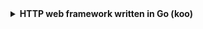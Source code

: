 <details>
<summary><strong> <a herf = ""> </a> HTTP web framework written in Go (koo)  </strong></summary>
<div>

> file history: 

- [01: 基础封装 http](https://github.com/fengwei2002/7days-golang/tree/23dcbfa6779a8973ecc39dd86a0f0dfaa52ce3ff) 使用 engine 截获路由进行处理
- [02: 创建上下文 context](https://github.com/fengwei2002/my-gin/tree/93e0fd4f8909bdaf7f75e02887ad08aa7b3854c9) 封装 context
![konng0120-README-2022-05-17-15-53-08](https://raw.githubusercontent.com/psychonaut1f/a/main/img/konng0120-README-2022-05-17-15-53-08.png)
- [03: 使用 trie 树管理路由](https://github.com/fengwei2002/my-gin/commit/3c3791d02e0552da3518a3c287875902e9890932) 将简单的 map 映射改为 trie 存储，支持两种模式 `/:name` 和 `/*filepath`
![konng0120-README-2022-05-17-21-41-46](https://raw.githubusercontent.com/psychonaut1f/a/main/img/konng0120-README-2022-05-17-21-41-46.png)
- [04: 实现路由分组控制(Route Group Control)](https://github.com/fengwei2002/my-gin/commit/71e5acd2e034dddf0b1491912b64f8a854171fca)
![konng0120-README-2022-05-18-16-39-39](https://raw.githubusercontent.com/psychonaut1f/a/main/img/konng0120-README-2022-05-18-16-39-39.png)
- [05: 添加 middleware](https://github.com/fengwei2002/my-gin/commit/dcbe1e6e2305c1e30225c52cee3102ab3210bd16)
![konng0120-README-2022-05-18-20-42-58](https://raw.githubusercontent.com/psychonaut1f/a/main/img/konng0120-README-2022-05-18-20-42-58.png)


</div>
</details>
